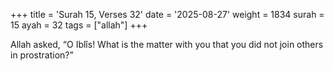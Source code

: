 +++
title = 'Surah 15, Verses 32'
date = '2025-08-27'
weight = 1834
surah = 15
ayah = 32
tags = ["allah"]
+++

Allah asked, “O Iblîs! What is the matter with you that you did not join others in prostration?”